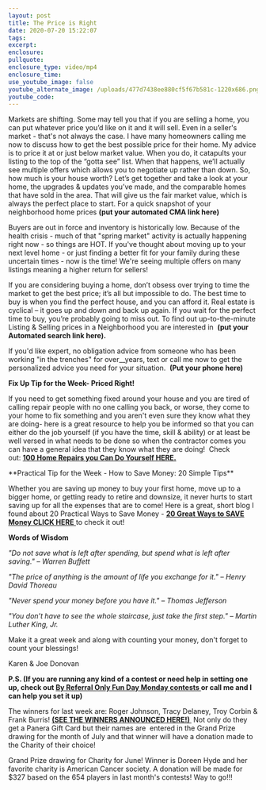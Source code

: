 ```yaml
---
layout: post
title: The Price is Right
date: 2020-07-20 15:22:07
tags:
excerpt:
enclosure:
pullquote:
enclosure_type: video/mp4
enclosure_time:
use_youtube_image: false
youtube_alternate_image: /uploads/477d7438ee880cf5f67b581c-1220x686.png
youtube_code:
---
```


Markets are shifting. Some may tell you that if you are selling a home, you can put whatever price you’d like on it and it will sell. Even in a seller's market - that's not always the case. I have many homeowners calling me now to discuss how to get the best possible price for their home. My advice is to price it at or just below market value. When you do, it catapults your listing to the top of the “gotta see” list. When that happens, we’ll actually see multiple offers which allows you to negotiate up rather than down. So, how much is your house worth? Let’s get together and take a look at your home, the upgrades & updates you’ve made, and the comparable homes that have sold in the area. That will give us the fair market value, which is always the perfect place to start. For a quick snapshot of your neighborhood home prices&nbsp;**(put your automated CMA link here)**

Buyers are out in force and inventory is historically low. Because of the health crisis - much of that "spring market" activity is actually happening right now - so things are HOT. If you've thought about moving up to your next level home - or just finding a better fit for your family during these uncertain times - now is the time\! We're seeing multiple offers on many listings meaning a higher return for sellers\!

If you are considering buying a home, don’t obsess over trying to time the market to get the best price; it’s all but impossible to do. The best time to buy is when you find the perfect house, and you can afford it. Real estate is cyclical – it goes up and down and back up again. If you wait for the perfect time to buy, you’re probably going to miss out. To find out up-to-the-minute Listing & Selling prices in a Neighborhood you are interested in &nbsp;**(put your Automated search link here).**

If you'd like expert, no obligation advice from someone who has been working "in the trenches" for over\_\_years, text or call me now to get the personalized advice you need for your situation. &nbsp;**(Put your phone here)**

**Fix Up Tip for the Week- Priced Right\!**

If you need to get something fixed around your house and you are tired of calling repair people with no one calling you back, or worse, they come to your home to fix something and you aren't even sure they know what they are doing- here is a great resource to help you be informed so that you can either do the job yourself (if you have the time, skill & ability) or at least be well versed in what needs to be done so when the contractor comes you can have a general idea that they know what they are doing\!&nbsp; Check out:&nbsp;[**100 Home Repairs you Can Do Yourself HERE.**](https://www.familyhandyman.com/list/100-home-repairs-you-can-do-yourself/)

\*\*Practical Tip for the Week - How to Save Money: 20 Simple Tips\*\*

Whether you are saving up money to buy your first home, move up to a bigger home, or getting ready to retire and downsize, it never hurts to start saving up for all the expenses that are to come\! Here is a great, short blog I found about 20 Practical Ways to Save Money -&nbsp;[**20 Great Ways to SAVE Money CLICK HERE**&nbsp;](https://www.daveramsey.com/blog/the-secret-to-saving-money)to check it out\!

**Words of Wisdom**

*"Do not save what is left after spending, but spend what is left after saving." – Warren Buffett*

*"The price of anything is the amount of life you exchange for it." – Henry David Thoreau*

*"Never spend your money before you have it." – Thomas Jefferson*

*"You don’t have to see the whole staircase, just take the first step." – Martin Luther King, Jr. &nbsp;*

Make it a great week and along with counting your money, don't forget to count your blessings\!

Karen & Joe Donovan

**P.S. (If you are running any kind of a contest or need help in setting one up, check out&nbsp;[By Referral Only Fun Day Monday contests&nbsp;](http://smannn2002@gmail.com/)or call me and I can help you set it up)&nbsp;**

The winners for last week are: Roger Johnson, Tracy Delaney, Troy Corbin & Frank Burris\!&nbsp;[**(SEE THE WINNERS ANNOUNCED HERE\!)&nbsp;**](https://www.facebook.com/RealtorKarenD/videos/3377234292332954)&nbsp;Not only do they get a Panera Gift Card but their names are&nbsp; entered in the Grand Prize drawing for the month of July and that winner will have a donation made to the Charity of their choice\!&nbsp;

Grand Prize drawing for Charity for June\! Winner is Doreen Hyde and her favorite charity is American Cancer society. A donation will be made for $327 based on the 654 players in last month's contests\! Way to go\!\!\!&nbsp;